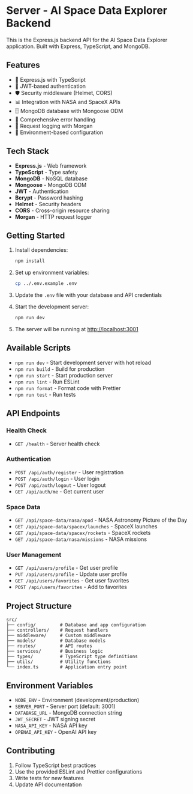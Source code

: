# Server - AI Space Data Explorer Backend

This is the Express.js backend API for the AI Space Data Explorer application. Built with Express, TypeScript, and MongoDB.

## Features

- 🚀 Express.js with TypeScript
- 🔐 JWT-based authentication
- 🛡️ Security middleware (Helmet, CORS)
- 📊 Integration with NASA and SpaceX APIs
- 🗄️ MongoDB database with Mongoose ODM
- 🧪 Comprehensive error handling
- 📝 Request logging with Morgan
- 🔧 Environment-based configuration

## Tech Stack

- **Express.js** - Web framework
- **TypeScript** - Type safety
- **MongoDB** - NoSQL database
- **Mongoose** - MongoDB ODM
- **JWT** - Authentication
- **Bcrypt** - Password hashing
- **Helmet** - Security headers
- **CORS** - Cross-origin resource sharing
- **Morgan** - HTTP request logger

## Getting Started

1. Install dependencies:
   ```bash
   npm install
   ```

2. Set up environment variables:
   ```bash
   cp ../.env.example .env
   ```

3. Update the `.env` file with your database and API credentials

4. Start the development server:
   ```bash
   npm run dev
   ```

5. The server will be running at [http://localhost:3001](http://localhost:3001)

## Available Scripts

- `npm run dev` - Start development server with hot reload
- `npm run build` - Build for production
- `npm run start` - Start production server
- `npm run lint` - Run ESLint
- `npm run format` - Format code with Prettier
- `npm run test` - Run tests

## API Endpoints

### Health Check
- `GET /health` - Server health check

### Authentication
- `POST /api/auth/register` - User registration
- `POST /api/auth/login` - User login
- `POST /api/auth/logout` - User logout
- `GET /api/auth/me` - Get current user

### Space Data
- `GET /api/space-data/nasa/apod` - NASA Astronomy Picture of the Day
- `GET /api/space-data/spacex/launches` - SpaceX launches
- `GET /api/space-data/spacex/rockets` - SpaceX rockets
- `GET /api/space-data/nasa/missions` - NASA missions

### User Management
- `GET /api/users/profile` - Get user profile
- `PUT /api/users/profile` - Update user profile
- `GET /api/users/favorites` - Get user favorites
- `POST /api/users/favorites` - Add to favorites

## Project Structure

```
src/
├── config/         # Database and app configuration
├── controllers/    # Request handlers
├── middleware/     # Custom middleware
├── models/         # Database models
├── routes/         # API routes
├── services/       # Business logic
├── types/          # TypeScript type definitions
├── utils/          # Utility functions
└── index.ts        # Application entry point
```

## Environment Variables

- `NODE_ENV` - Environment (development/production)
- `SERVER_PORT` - Server port (default: 3001)
- `DATABASE_URL` - MongoDB connection string
- `JWT_SECRET` - JWT signing secret
- `NASA_API_KEY` - NASA API key
- `OPENAI_API_KEY` - OpenAI API key

## Contributing

1. Follow TypeScript best practices
2. Use the provided ESLint and Prettier configurations
3. Write tests for new features
4. Update API documentation
